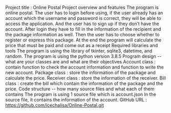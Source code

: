 
Project title : Online Postal
Project overview and features
     The program is online postal. The user has to login before using, if the user already has an account 
which the username and password is correct, they will be able to access the application. 
And the user has to sign up if they don’t have the account. After login they have to fill in 
the information of the recipient and the package information as well. 
Then the user has to choose whether to register or express this package. 
At the end the program will calculate the price that must be paid and come out as a receipt
Required libraries and tools
    The program is using the library of tkinter, sqlite3, datetime, and random.
    The program is using the python version 3.8.5
Program design -- what are your classes are and what are their objectives
    Account class : contain function to check the account information and function to write the new account.
    Package class : store the information of the package and calculate the price.
    Receiver class : store the information of the receiver.
    Bill class : create the bill which contain the information of the package and the price.
Code structure -- how many source files and what each of them contains
    The program  is using 1 source file which is account.json
    In the source file, it contains the information of the account.
GitHub URL : https://github.com/icechalisa/Online-Postal.git

